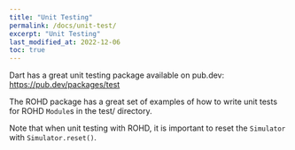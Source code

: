 ```yaml
---
title: "Unit Testing"
permalink: /docs/unit-test/
excerpt: "Unit Testing"
last_modified_at: 2022-12-06
toc: true
---
```


Dart has a great unit testing package available on pub.dev: <https://pub.dev/packages/test>

The ROHD package has a great set of examples of how to write unit tests for ROHD `Module`s in the test/ directory.

Note that when unit testing with ROHD, it is important to reset the `Simulator` with `Simulator.reset()`.
